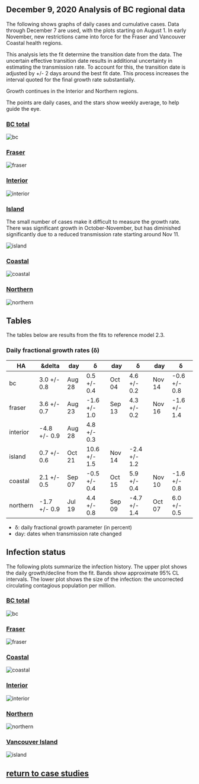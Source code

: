 ## December 9, 2020 Analysis of BC regional data

The following shows graphs of daily cases and cumulative cases. Data through December 7 are used,
with the plots starting on August 1.
In early November, new restrictions came into force for the Fraser and Vancouver Coastal health regions.

This analysis lets the fit determine the transition date from the data.
The uncertain effective transition date results in additional uncertainty in estimating the transmission rate.
To account for this, the transition date is adjusted by +/- 2 days around the best fit date.
This process increases the interval quoted for the final growth rate substantially.

Growth continues in the Interior and Northern regions.

The points are daily cases, and the stars show weekly average, to help guide the eye.

### [BC total](img/bc_2_3_1209.pdf)

![bc](img/bc_2_3_1209.png)

### [Fraser](img/fraser_2_3_1209.pdf)

![fraser](img/fraser_2_3_1209.png)

### [Interior](img/interior_2_3_1209.pdf)

![interior](img/interior_2_3_1209.png)

### [Island](img/island_2_3_1209.pdf)

The small number of cases make it difficult to measure the growth rate.
There was significant growth in October-November, but has diminished significantly
due to a reduced transmission rate starting around Nov 11.

![island](img/island_2_3_1209.png)

### [Coastal](img/coastal_2_3_1209.pdf)

![coastal](img/coastal_2_3_1209.png)

### [Northern](img/northern_2_3_1209.pdf)

![northern](img/northern_2_3_1209.png)

## Tables

The tables below are results from the fits to reference model 2.3.

### Daily fractional growth rates (&delta;)

HA| &delta | day | &delta; | day | &delta; | day | &delta;
---|---|---|---|---|---|---|---
bc| 3.0 +/-  0.8|Aug 28| 0.5 +/-  0.4|Oct 04| 4.6 +/-  0.2|Nov 14|-0.6 +/-  0.8
fraser| 3.6 +/-  0.7|Aug 23|-1.6 +/-  1.0|Sep 13| 4.3 +/-  0.2|Nov 16|-1.6 +/-  1.4
interior|-4.8 +/-  0.9|Aug 28| 4.8 +/-  0.3
island| 0.7 +/-  0.6|Oct 21| 10.6 +/-  1.5|Nov 14|-2.4 +/-  1.2
coastal| 2.1 +/-  0.5|Sep 07|-0.5 +/-  0.4|Oct 15| 5.9 +/-  0.4|Nov 10|-1.6 +/-  0.8
northern|-1.7 +/-  0.9|Jul 19| 4.4 +/-  0.8|Sep 09|-4.7 +/-  1.4|Oct 07| 6.0 +/-  0.5

* &delta;: daily fractional growth parameter (in percent)
* day: dates when transmission rate changed

## Infection status

The following plots summarize the infection history.
The upper plot shows the daily growth/decline from the fit. Bands show approximate 95% CL intervals.
The lower plot shows the size of the infection: the uncorrected circulating contagious population per
million.

### [BC total](img/bc-summary.pdf)

![bc](img/bc-summary.png)

### [Fraser](img/fraser-summary.pdf)

![fraser](img/fraser-summary.png)

### [Coastal](img/coastal-summary.pdf)

![coastal](img/coastal-summary.png)

### [Interior](img/interior-summary.pdf)

![interior](img/interior-summary.png)

### [Northern](img/northern-summary.pdf)

![northern](img/northern-summary.png)

### [Vancouver Island](img/island-summary.pdf)

![island](img/island-summary.png)


## [return to case studies](../index.md)

